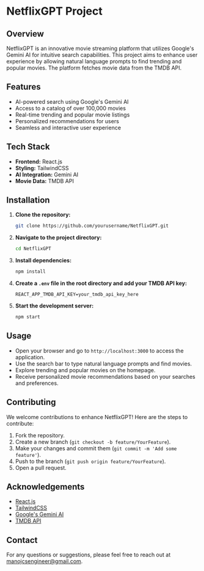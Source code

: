 # NetflixGPT Project

## Overview

NetflixGPT is an innovative movie streaming platform that utilizes Google's Gemini AI for intuitive search capabilities. This project aims to enhance user experience by allowing natural language prompts to find trending and popular movies. The platform fetches movie data from the TMDB API.

## Features

- AI-powered search using Google's Gemini AI
- Access to a catalog of over 100,000 movies
- Real-time trending and popular movie listings
- Personalized recommendations for users
- Seamless and interactive user experience

## Tech Stack

- **Frontend:** React.js
- **Styling:** TailwindCSS
- **AI Integration:** Gemini AI
- **Movie Data:** TMDB API

## Installation

1. **Clone the repository:**

   ```bash
   git clone https://github.com/yourusername/NetflixGPT.git
   ```

2. **Navigate to the project directory:**

   ```bash
   cd NetflixGPT
   ```

3. **Install dependencies:**

   ```bash
   npm install
   ```

4. **Create a `.env` file in the root directory and add your TMDB API key:**

   ```env
   REACT_APP_TMDB_API_KEY=your_tmdb_api_key_here
   ```

5. **Start the development server:**

   ```bash
   npm start
   ```

## Usage

- Open your browser and go to `http://localhost:3000` to access the application.
- Use the search bar to type natural language prompts and find movies.
- Explore trending and popular movies on the homepage.
- Receive personalized movie recommendations based on your searches and preferences.

## Contributing

We welcome contributions to enhance NetflixGPT! Here are the steps to contribute:

1. Fork the repository.
2. Create a new branch (`git checkout -b feature/YourFeature`).
3. Make your changes and commit them (`git commit -m 'Add some feature'`).
4. Push to the branch (`git push origin feature/YourFeature`).
5. Open a pull request.

## Acknowledgements

- [React.js](https://reactjs.org/)
- [TailwindCSS](https://tailwindcss.com/)
- [Google's Gemini AI](https://ai.google.com/)
- [TMDB API](https://www.themoviedb.org/documentation/api)

## Contact

For any questions or suggestions, please feel free to reach out at manojcsengineer@gmail.com.
